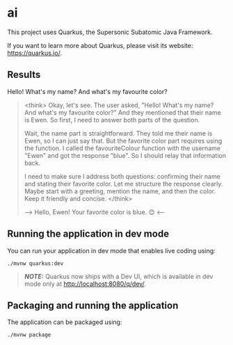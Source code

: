 # ai

This project uses Quarkus, the Supersonic Subatomic Java Framework.

If you want to learn more about Quarkus, please visit its website: <https://quarkus.io/>.

## Results

Hello! What's my name? And what's my favourite color?


> \<think>
> Okay, let's see. The user asked,
> "Hello! What's my name? And what's my favourite color?" And they mentioned that their name is Ewen. So first, I need to answer both parts of the question.
> 
> Wait, the name part is straightforward. They told me their name is Ewen, so I can just say that. But the favorite color part requires using the function. I called the favouriteColour function with the username "Ewen" and got the response "blue". So I should relay that information back.
> 
> I need to make sure I address both questions: confirming their name and stating their favorite color. Let me structure the response clearly. Maybe start with a greeting, mention the name, and then the color. Keep it friendly and concise.
> \</think>
> 
> --> Hello, Ewen! Your favorite color is blue. 😊 <--

## Running the application in dev mode

You can run your application in dev mode that enables live coding using:

```shell script
./mvnw quarkus:dev
```

> **_NOTE:_**  Quarkus now ships with a Dev UI, which is available in dev mode only at <http://localhost:8080/q/dev/>.

## Packaging and running the application

The application can be packaged using:

```shell script
./mvnw package
```